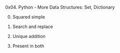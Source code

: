 0x04. Python - More Data Structures: Set, Dictionary

0. Squared simple

1. Search and replace

2. Unique addition

3. Present in both
